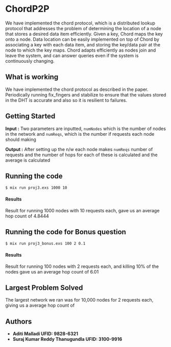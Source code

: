 # ChordP2P

We have implemented the chord protocol, which is a distributed lookup protocol that addresses the problem of determining the location of a node that stores a desired data item efficiently. 
Given a key, Chord maps the key onto a node. Data location can be easily implemented on top of Chord by associating a key with each data item, and storing the key/data pair at the node to which the key maps.
Chord adapts efficiently as nodes join and leave the system, and can answer queries even if the system is continuously changing. 

## What is working

We have implemented the chord protocol as described in the paper. Periodically running fix_fingers and stabilize to ensure that the values stored in the DHT is accurate and also so it is resilient to failures.

## Getting Started

**Input :** Two parameters are inputted, `numNodes` which is the number of nodes in the network and `numReqs`, which is the number if requests each node should making

**Output :** After setting up the n/w each node makes `numReqs` number of requests and the number of hops for each of these is calculated and the average is calculated

## Running the code
```
$ mix run proj3.exs 1000 10
```
#### Results
Result for running 1000 nodes with 10 requests each, gave us an average hop count of 4.8444

## Running the code for Bonus question
```
$ mix run proj3_bonus.exs 100 2 0.1
```
#### Results
Result for running 100 nodes with 2 requests each, and killing 10% of the nodes gave us an average hop count of 6.01

## Largest Problem Solved
The largest network we ran was for 10,000 nodes for 2 requests each, giving us a average hop count of 


## Authors

* **Aditi Malladi UFID: 9828-6321**
* **Suraj Kumar Reddy Thanugundla UFID: 3100-9916**
